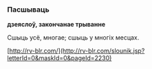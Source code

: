 ### Пасшываць
**дзеяслоў, закончанае трыванне**

Сшыць усё, многае; сшыць у многіх месцах.

<a rel="author">[http://rv-blr.com/](http://rv-blr.com/slounik.jsp?letterId=0&maskId=0&pageId=2230)</a>
